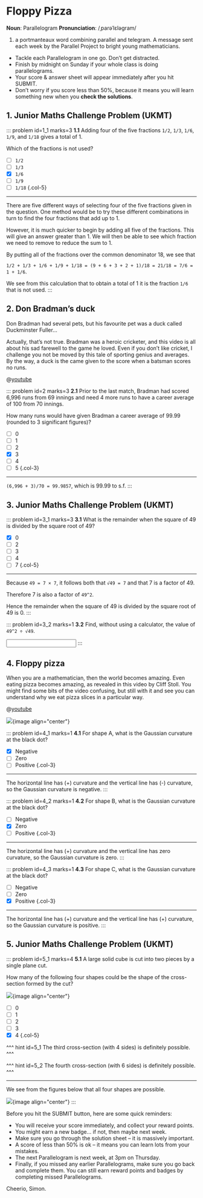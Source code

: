 # Floppy Pizza

<div class="dictionary">

__Noun__: Parallelogram
__Pronunciation__: /ˌparəˈlɛləɡram/

1. a portmanteaux word combining parallel and telegram. A message sent each
week by the Parallel Project to bright young mathematicians.

</div>

*	Tackle each Parallelogram in one go. Don’t get distracted.
*	Finish by midnight on Sunday if your whole class is doing parallelograms.
*	Your score & answer sheet will appear immediately after you hit SUBMIT.
*	Don’t worry if you score less than 50%, because it means you will learn something new when you __check the solutions__.


## 1. Junior Maths Challenge Problem (UKMT)
<!--- 2018 (10) --->

::: problem id=1_1 marks=3
__1.1__ Adding four of the five fractions `1/2`, `1/3`, `1/6`, `1/9`, and `1/18` gives a total of 1.  

Which of the fractions is not used?

* [ ] `1/2`
* [ ] `1/3`
* [x] `1/6`
* [ ] `1/9`
* [ ] `1/18`
{.col-5}

---

There are five different ways of selecting four of the five fractions given in the question. One method would be to try these different combinations in turn to find the four fractions that add up to 1.  

However, it is much quicker to begin by adding all five of the fractions. This will give an answer greater than 1. We will then be able to see which fraction we need to remove to reduce the sum to 1.  

By putting all of the fractions over the common denominator 18, we see that

`1/2 + 1/3 + 1/6 + 1/9 + 1/18 = (9 + 6 + 3 + 2 + 1)/18 = 21/18 = 7/6 = 1 + 1/6`.  

We see from this calculation that to obtain a total of 1 it is the fraction `1/6` that is not used.
:::


## 2. Don Bradman’s duck

Don Bradman had several pets, but his favourite pet was a duck called Duckminster Fuller...

Actually, that’s not true. Bradman was a heroic cricketer, and this video is all about his sad farewell to the game he loved. Even if you don’t like cricket, I challenge you not be moved by this tale of sporting genius and averages. By the way, a duck is the came given to the score when a batsman scores no runs.

@[youtube](A8Tiba3h9Fw?rel=0)

::: problem id=2 marks=3
__2.1__ Prior to the last match, Bradman had scored 6,996 runs from 69 innings and need 4 more runs to have a career average of 100 from 70 innings.  

How many runs would have given Bradman a career average of 99.99 (rounded to 3 significant figures)?

* [ ] 0
* [ ] 1
* [ ] 2
* [x] 3
* [ ] 4
* [ ] 5
{.col-3}

---

`(6,996 + 3)/70 = 99.9857`, which is 99.99 to s.f.
:::


## 3. Junior Maths Challenge Problem (UKMT)
<!--- 2017 (15) --->

::: problem id=3_1 marks=3
__3.1__ What is the remainder when the square of 49 is divided by the square root of 49?

* [x] 0
* [ ] 2
* [ ] 3
* [ ] 4
* [ ] 7
{.col-5}

---

Because `49 = 7 × 7`, it follows both that `√49 = 7` and that 7 is a factor of 49.

Therefore 7 is also a factor of `49^2`.  

Hence the remainder when the square of 49 is divided by the square root of 49 is 0.
:::

::: problem id=3_2 marks=1
__3.2__ Find, without using a calculator, the value of `49^2 ÷ √49`.

<input solution="343"/>
:::


## 4. Floppy pizza

When you are a mathematician, then the world becomes amazing. Even eating pizza becomes amazing, as revealed in this video by Cliff Stoll. You might find some bits of the video confusing, but still with it and see you can understand why we eat pizza slices in a particular way.

@[youtube](gi-TBlh44gY?rel=0)

![](/resources/8-31-floppy-pizza/4-gaussian-curvature.png){image align="center"}

::: problem id=4_1 marks=1
__4.1__ For shape A, what is the Gaussian curvature at the black dot?

* [x] Negative
* [ ] Zero
* [ ] Positive
{.col-3}

---

The horizontal line has (+) curvature and the vertical line has (-) curvature, so the Gaussian curvature is negative.
:::

::: problem id=4_2 marks=1
__4.2__ For shape B, what is the Gaussian curvature at the black dot?

* [ ] Negative
* [x] Zero
* [ ] Positive
{.col-3}

---

The horizontal line has (+) curvature and the vertical line has zero curvature, so the Gaussian curvature is zero.
:::

::: problem id=4_3 marks=1
__4.3__ For shape C, what is the Gaussian curvature at the black dot?

* [ ] Negative
* [ ] Zero
* [x] Positive
{.col-3}

---

The horizontal line has (+) curvature and the vertical line has (+) curvature, so the Gaussian curvature is positive.
:::


## 5. Junior Maths Challenge Problem (UKMT)
<!--- 2017 (24) --->

::: problem id=5_1 marks=4
__5.1__ A large solid cube is cut into two pieces by a single plane cut.   

How many of the following four shapes could be the shape of the cross-section formed by the cut?

![](/resources/8-31-floppy-pizza/5-shapes.png){image align="center"}

* [ ] 0
* [ ] 1
* [ ] 2
* [ ] 3
* [x] 4
{.col-5}

^^^ hint id=5_1
The third cross-section (with 4 sides) is definitely possible.
^^^

^^^ hint id=5_2
The fourth cross-section (with 6 sides) is definitely possible.
^^^

---

We see from the figures below that all four shapes are possible.

![](/resources/8-31-floppy-pizza/5-shapes-answer.png){image align="center"}
:::



Before you hit the SUBMIT button, here are some quick reminders:

*	You will receive your score immediately, and collect your reward points.
*	You might earn a new badge... if not, then maybe next week.
*	Make sure you go through the solution sheet – it is massively important.
*	A score of less than 50% is ok – it means you can learn lots from your mistakes.
*	The next Parallelogram is next week, at 3pm on Thursday.
*	Finally, if you missed any earlier Parallelograms, make sure you go back and complete them. You can still earn reward points and badges by completing missed Parallelograms.

Cheerio,
Simon.
